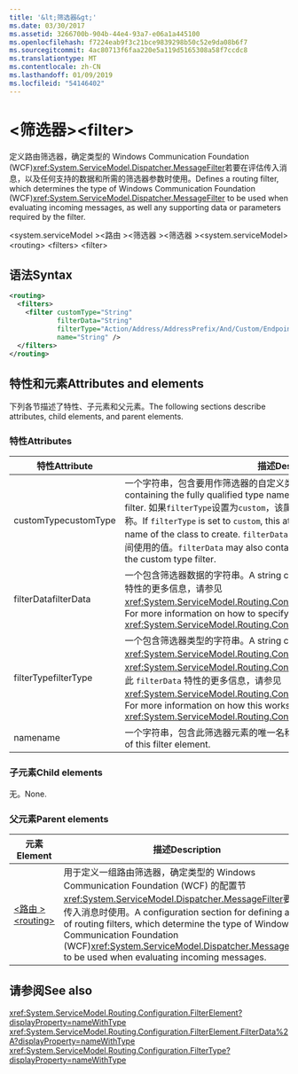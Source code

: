 ```yaml
---
title: '&lt;筛选器&gt;'
ms.date: 03/30/2017
ms.assetid: 3266700b-904b-44e4-93a7-e06a1a445100
ms.openlocfilehash: f7224eab9f3c21bce9839298b50c52e9da08b6f7
ms.sourcegitcommit: 4ac80713f6faa220e5a119d5165308a58f7ccdc8
ms.translationtype: MT
ms.contentlocale: zh-CN
ms.lasthandoff: 01/09/2019
ms.locfileid: "54146402"
---
```

# <a name="ltfiltergt"></a><span data-ttu-id="87a94-102">&lt;筛选器&gt;</span><span class="sxs-lookup"><span data-stu-id="87a94-102">&lt;filter&gt;</span></span>

<span data-ttu-id="87a94-103">定义路由筛选器，确定类型的 Windows Communication Foundation (WCF)<xref:System.ServiceModel.Dispatcher.MessageFilter>若要在评估传入消息，以及任何支持的数据和所需的筛选器参数时使用。</span><span class="sxs-lookup"><span data-stu-id="87a94-103">Defines a routing filter, which determines the type of Windows Communication Foundation (WCF)<xref:System.ServiceModel.Dispatcher.MessageFilter> to be used when evaluating incoming messages, as well any supporting data or parameters required by the filter.</span></span>

<span data-ttu-id="87a94-104">\<system.serviceModel >\<路由 >\<筛选器 >\<筛选器 ></span><span class="sxs-lookup"><span data-stu-id="87a94-104">\<system.serviceModel> \<routing> \<filters> \<filter></span></span>
  
## <a name="syntax"></a><span data-ttu-id="87a94-105">语法</span><span class="sxs-lookup"><span data-stu-id="87a94-105">Syntax</span></span>  
  
```xml  
<routing>
  <filters>
    <filter customType="String"
            filterData="String"
            filterType="Action/Address/AddressPrefix/And/Custom/Endpoint/MatchAll/XPath"
            name="String" />
  </filters>
</routing>
```  
  
## <a name="attributes-and-elements"></a><span data-ttu-id="87a94-106">特性和元素</span><span class="sxs-lookup"><span data-stu-id="87a94-106">Attributes and elements</span></span>

<span data-ttu-id="87a94-107">下列各节描述了特性、子元素和父元素。</span><span class="sxs-lookup"><span data-stu-id="87a94-107">The following sections describe attributes, child elements, and parent elements.</span></span>

### <a name="attributes"></a><span data-ttu-id="87a94-108">特性</span><span class="sxs-lookup"><span data-stu-id="87a94-108">Attributes</span></span>

| <span data-ttu-id="87a94-109">特性</span><span class="sxs-lookup"><span data-stu-id="87a94-109">Attribute</span></span>  | <span data-ttu-id="87a94-110">描述</span><span class="sxs-lookup"><span data-stu-id="87a94-110">Description</span></span> |
| ---------- | ----------- |
| <span data-ttu-id="87a94-111">customType</span><span class="sxs-lookup"><span data-stu-id="87a94-111">customType</span></span> | <span data-ttu-id="87a94-112">一个字符串，包含要用作筛选器的自定义类型的完全限定类型名称。</span><span class="sxs-lookup"><span data-stu-id="87a94-112">A string containing the fully qualified type name of the custom type to be used as a filter.</span></span> <span data-ttu-id="87a94-113">如果`filterType`设置为`custom`，该属性包含要创建的类的完全限定的类型名称。</span><span class="sxs-lookup"><span data-stu-id="87a94-113">If `filterType` is set to `custom`, this attribute contains the fully qualified type name of the class to create.</span></span>  <span data-ttu-id="87a94-114">`filterData` 此外可能包含对自定义类型筛选器求值期间使用的值。</span><span class="sxs-lookup"><span data-stu-id="87a94-114">`filterData` may also contain values to be used during evaluation of the custom type filter.</span></span> |
| <span data-ttu-id="87a94-115">filterData</span><span class="sxs-lookup"><span data-stu-id="87a94-115">filterData</span></span> | <span data-ttu-id="87a94-116">一个包含筛选器数据的字符串。</span><span class="sxs-lookup"><span data-stu-id="87a94-116">A string containing the filter data.</span></span> <span data-ttu-id="87a94-117">有关如何指定此特性的更多信息，请参见 <xref:System.ServiceModel.Routing.Configuration.FilterElement.FilterData%2A>。</span><span class="sxs-lookup"><span data-stu-id="87a94-117">For more information on how to specify this attribute, see <xref:System.ServiceModel.Routing.Configuration.FilterElement.FilterData%2A>.</span></span> |
| <span data-ttu-id="87a94-118">filterType</span><span class="sxs-lookup"><span data-stu-id="87a94-118">filterType</span></span> | <span data-ttu-id="87a94-119">一个包含筛选器类型的字符串。</span><span class="sxs-lookup"><span data-stu-id="87a94-119">A string containing the filter type.</span></span> <span data-ttu-id="87a94-120">此特性的类型为 <xref:System.ServiceModel.Routing.Configuration.FilterType>。</span><span class="sxs-lookup"><span data-stu-id="87a94-120">This attribute is of <xref:System.ServiceModel.Routing.Configuration.FilterType> type.</span></span>  <span data-ttu-id="87a94-121">有关如何使用此 `filterData` 特性的更多信息，请参见 <xref:System.ServiceModel.Routing.Configuration.FilterElement.FilterData%2A>。</span><span class="sxs-lookup"><span data-stu-id="87a94-121">For more information on how this works with the `filterData` attribute, see <xref:System.ServiceModel.Routing.Configuration.FilterElement.FilterData%2A>.</span></span> |
| <span data-ttu-id="87a94-122">name</span><span class="sxs-lookup"><span data-stu-id="87a94-122">name</span></span>       | <span data-ttu-id="87a94-123">一个字符串，包含此筛选器元素的唯一名称。</span><span class="sxs-lookup"><span data-stu-id="87a94-123">A string containing the unique name of this filter element.</span></span> |

### <a name="child-elements"></a><span data-ttu-id="87a94-124">子元素</span><span class="sxs-lookup"><span data-stu-id="87a94-124">Child elements</span></span>

<span data-ttu-id="87a94-125">无。</span><span class="sxs-lookup"><span data-stu-id="87a94-125">None.</span></span>

### <a name="parent-elements"></a><span data-ttu-id="87a94-126">父元素</span><span class="sxs-lookup"><span data-stu-id="87a94-126">Parent elements</span></span>

| <span data-ttu-id="87a94-127">元素</span><span class="sxs-lookup"><span data-stu-id="87a94-127">Element</span></span> | <span data-ttu-id="87a94-128">描述</span><span class="sxs-lookup"><span data-stu-id="87a94-128">Description</span></span> |
| ------- | ----------- |
| [<span data-ttu-id="87a94-129">\<路由 ></span><span class="sxs-lookup"><span data-stu-id="87a94-129">\<routing></span></span>](../../../../../docs/framework/configure-apps/file-schema/wcf/routing.md) | <span data-ttu-id="87a94-130">用于定义一组路由筛选器，确定类型的 Windows Communication Foundation (WCF) 的配置节<xref:System.ServiceModel.Dispatcher.MessageFilter>要评估传入消息时使用。</span><span class="sxs-lookup"><span data-stu-id="87a94-130">A configuration section for defining a set of routing filters, which determine the type of Windows Communication Foundation (WCF)<xref:System.ServiceModel.Dispatcher.MessageFilter> to be used when evaluating incoming messages.</span></span> |

## <a name="see-also"></a><span data-ttu-id="87a94-131">请参阅</span><span class="sxs-lookup"><span data-stu-id="87a94-131">See also</span></span>

<xref:System.ServiceModel.Routing.Configuration.FilterElement?displayProperty=nameWithType>    
<xref:System.ServiceModel.Routing.Configuration.FilterElement.FilterData%2A?displayProperty=nameWithType>   
<xref:System.ServiceModel.Routing.Configuration.FilterType?displayProperty=nameWithType>   
